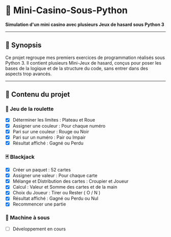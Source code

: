 # 🎲 Mini-Casino-Sous-Python

**Simulation d'un mini casino avec plusieurs Jeux de hasard sous Python 3**

---

## 📖 Synopsis

Ce projet regroupe mes premiers exercices de programmation réalisés sous Python 3. Il contient plusieurs Mini-Jeux de hasard, conçus pour poser les bases de la logique et de la structure du code, sans entrer dans des aspects trop avancés.

---

## 📂 Contenu du projet

### 🎡 Jeu de la roulette

- [x] Déterminer les limites : Plateau et Roue
- [x] Assigner une couleur : Pour chaque numéro
- [x] Pari sur une couleur : Rouge ou Noir
- [x] Pari sur un numéro : Pair ou Impair
- [x] Résultat affiché : Gagné ou Perdu

### 🃏 Blackjack

- [x] Créer un paquet : 52 cartes
- [x] Assigner une valeur : Pour chaque carte
- [x] Mélange et Distribution des cartes : Croupier et Joueur
- [x] Calcul : Valeur et Somme des cartes et de la main
- [x] Choix du Joueur : Tirer ou Rester ( O / N )
- [x] Résultat affiché : Gagné ou Perdu ou Nul
- [x] Recommencer une partie

### 🎰 Machine à sous

- [ ] Développement en cours
